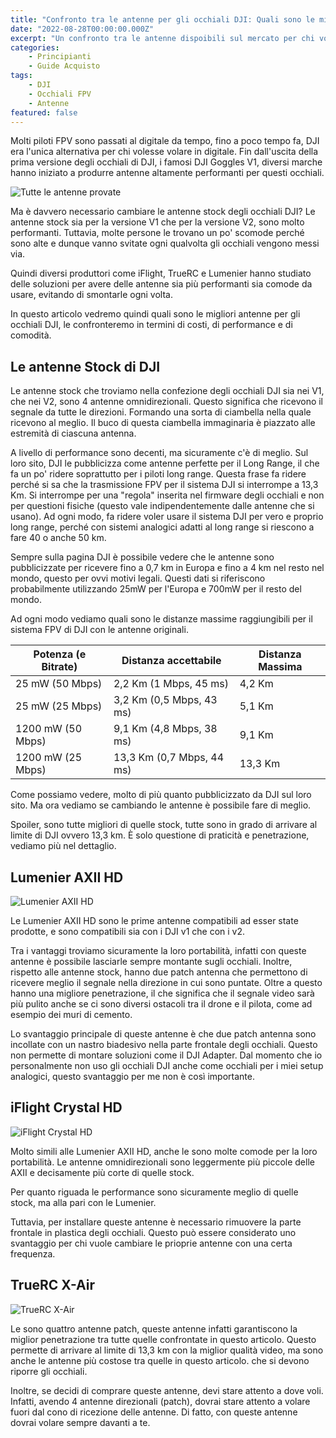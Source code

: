 ```yaml
---
title: "Confronto tra le antenne per gli occhiali DJI: Quali sono le migliori?"
date: "2022-08-28T00:00:00.000Z"
excerpt: "Un confronto tra le antenne dispoibili sul mercato per chi vola in digitale con gli occhiali DJI"
categories:
    - Principianti
    - Guide Acquisto 
tags: 
    - DJI
    - Occhiali FPV
    - Antenne
featured: false
---
```

<style jsx>{`
    @media 
    only screen and (min-width: 980px) {
        td {
            width: 170px
        }
        td:nth-of-type(1){
            padding-right: 0;
            width: 175px;
        }
    }
    @media 
    only screen and (max-width: 760px),
    (min-device-width: 768px) and (max-device-width: 1024px)  {
        /*
        Label the data on mobile view
        
        */

        #stock-table td:nth-of-type(2):before { content: "Distanza accettabile"; }
        #stock-table td:nth-of-type(3):before { content: "Distanza massima"; }
    }
`}</style>

Molti piloti FPV sono passati al digitale da tempo, fino a poco tempo fa, DJI era l'unica alternativa per chi volesse volare in digitale. Fin dall'uscita della prima versione degli occhiali di DJI, i famosi DJI Goggles V1, diversi marche hanno iniziato a produrre antenne altamente performanti per questi occhiali.

![Tutte le antenne provate](/assets/antenne-per-occhiali-dji-fpv/tutte-le-antenne.jpeg)

Ma è davvero necessario cambiare le antenne stock degli occhiali DJI? Le antenne stock sia per la versione V1 che per la versione V2, sono molto performanti. 
Tuttavia, molte persone le trovano un po' scomode perché sono alte e dunque vanno svitate ogni qualvolta gli occhiali vengono messi via. 

Quindi diversi produttori come iFlight, TrueRC e Lumenier hanno studiato delle soluzioni per avere delle antenne sia più performanti sia comode da usare, evitando di smontarle ogni volta.

In questo articolo vedremo quindi quali sono le migliori antenne per gli occhiali DJI, le confronteremo in termini di costi, di performance e di comodità.

## Le antenne Stock di DJI

Le antenne stock che troviamo nella confezione degli occhiali DJI sia nei V1, che nei V2, sono 4 antenne omnidirezionali. Questo significa che ricevono il segnale da tutte le direzioni. Formando una sorta di ciambella nella quale ricevono al meglio. Il buco di questa ciambella immaginaria è piazzato alle estremità di ciascuna antenna.

A livello di performance sono decenti, ma sicuramente c'è di meglio. Sul loro sito, DJI le pubblicizza come antenne perfette per il Long Range, il che fa un po' ridere soprattutto per i piloti long range. Questa frase fa ridere perché si sa che la trasmissione FPV per il sistema DJI si interrompe a 13,3 Km. Si interrompe per una "regola" inserita nel firmware degli occhiali e non per questioni fisiche (questo vale indipendentemente dalle antenne che si usano). Ad ogni modo, fa ridere voler usare il sistema DJI per vero e proprio long range, perché con sistemi analogici adatti al long range si riescono a fare 40 o anche 50 km.

Sempre sulla pagina DJI è possibile vedere che le antenne sono pubblicizzate per ricevere fino a 0,7 km in Europa e fino a 4 km nel resto nel mondo, questo per ovvi motivi legali. Questi dati si riferiscono probabilmente utilizzando 25mW per l'Europa e 700mW per il resto del mondo.

Ad ogni modo vediamo quali sono  le distanze massime raggiungibili per il sistema FPV di DJI con le antenne originali.

<div id="stock-table">

| Potenza (e Bitrate)| Distanza accettabile     | Distanza Massima |
|-------------------|---------------------------|------------------|
| 25 mW (50 Mbps)   | 2,2 Km (1 Mbps, 45 ms)    | 4,2 Km           |
| 25 mW (25 Mbps)   | 3,2 Km (0,5 Mbps, 43 ms)  | 5,1 Km           |
| 1200 mW (50 Mbps) | 9,1 Km (4,8 Mbps, 38 ms)  | 9,1 Km           |
| 1200 mW (25 Mbps) | 13,3 Km (0,7 Mbps, 44 ms) | 13,3 Km          |

</div>

Come possiamo vedere, molto di più quanto pubblicizzato da DJI sul loro sito. Ma ora vediamo se cambiando le antenne è possibile fare di meglio. 

Spoiler, sono tutte migliori di quelle stock, tutte sono in grado di arrivare al limite di DJI ovvero 13,3 km. È solo questione di praticità e penetrazione, vediamo più nel dettaglio.

## Lumenier AXII HD

![Lumenier AXII HD](/assets/antenne-per-occhiali-dji-fpv/lumenier-axii-hd.jpeg)

Le Lumenier AXII HD sono le prime antenne compatibili ad esser state prodotte, e sono compatibili sia con i DJI v1 che con i v2. 

Tra i vantaggi troviamo sicuramente la loro portabilità, infatti con queste antenne è possibile lasciarle sempre montante sugli occhiali. Inoltre, rispetto alle antenne stock, hanno due patch antenna che permettono di ricevere meglio il segnale nella direzione in cui sono puntate. Oltre a questo hanno una migliore penetrazione, il che significa che il segnale video sarà più pulito anche se ci sono diversi ostacoli tra il drone e il pilota, come ad esempio dei muri di cemento.

Lo svantaggio principale di queste antenne è che due patch antenna sono incollate con un nastro biadesivo nella parte frontale degli occhiali. Questo non permette di montare soluzioni come il DJI Adapter. Dal momento che io personalmente non uso gli occhiali DJI anche come occhiali per i miei setup analogici, questo svantaggio per me non è così importante.

## iFlight Crystal HD

![iFlight Crystal HD](/assets/antenne-per-occhiali-dji-fpv/iflight-crystal-hd.jpeg)

Molto simili alle Lumenier AXII HD, anche le <AffiliateLink label="iFlight Crystal HD" href="https://www.drone24hours.com/prodotto/crystal-hd-patch-da-58-ghz/?D24H=lucapalonca"/>sono molte comode per la loro portabilità. Le antenne omnidirezionali sono leggermente più piccole delle AXII e decisamente più corte di quelle stock. 

Per quanto riguada le performance sono sicuramente meglio di quelle stock, ma alla pari con le Lumenier. 

Tuttavia, per installare queste antenne è necessario rimuovere la parte frontale in plastica degli occhiali. Questo può essere considerato uno svantaggio per chi vuole cambiare le prioprie antenne con una certa frequenza.

## TrueRC X-Air

![TrueRC X-Air](/assets/antenne-per-occhiali-dji-fpv/truerc-x-air-hd.jpeg)

Le <AffiliateLink label="TrueRC X-Air" href="https://www.drone24hours.com/prodotto/truerc-x%c2%b2-air-5-8ghz-mk-ii-antenna-per-dji-goggles-set-di-2-lhcp/?D24H=lucapalonca"/> sono quattro antenne patch, queste antenne infatti garantiscono la miglior penetrazione tra tutte quelle confrontate in questo articolo. Questo permette di arrivare al limite di 13,3 km con la miglior qualità video, ma sono anche le antenne più costose tra quelle in questo articolo. 
 che si devono riporre gli occhiali. 

Inoltre, se decidi di comprare queste antenne, devi stare attento a dove voli. Infatti, avendo 4 antenne direzionali (patch), dovrai stare attento a volare fuori dal cono di ricezione delle antenne. Di fatto, con queste antenne dovrai volare sempre davanti a te.


